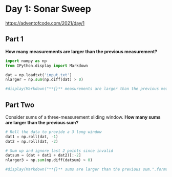 # Day 1: Sonar Sweep

https://adventofcode.com/2021/day/1

## Part 1

**How many measurements are larger than the previous measurement?**


```python
import numpy as np
from IPython.display import Markdown
```


```python
dat = np.loadtxt('input.txt')
nlarger = np.sum(np.diff(dat) > 0)
```


```python
#display(Markdown("**{}** measurements are larger than the previous measurement.".format(nlarger)))
```

## Part Two

Consider sums of a three-measurement sliding window. **How many sums are larger than the previous sum?**


```python
# Roll the data to provide a 3 long window
dat1 = np.roll(dat, -1)
dat2 = np.roll(dat, -2)

# Sum up and ignore last 2 points since invalid
datsum = (dat + dat1 + dat2)[:-2]
nlarger3 = np.sum(np.diff(datsum) > 0)
```


```python
#display(Markdown("**{}** sums are larger than the previous sum.".format(nlarger3)))
```


```python

```
